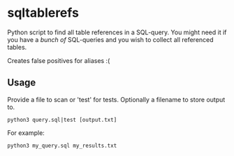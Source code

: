 # sqltablerefs

Python script to find all table references in a SQL-query. You might need it if you have a _bunch of_ SQL-queries and you wish to collect all referenced tables.

Creates false positives for aliases :(

## Usage


Provide a file to scan or 'test' for tests. Optionally a filename to store output to.

    python3 query.sql|test [output.txt]


For example:

    python3 my_query.sql my_results.txt